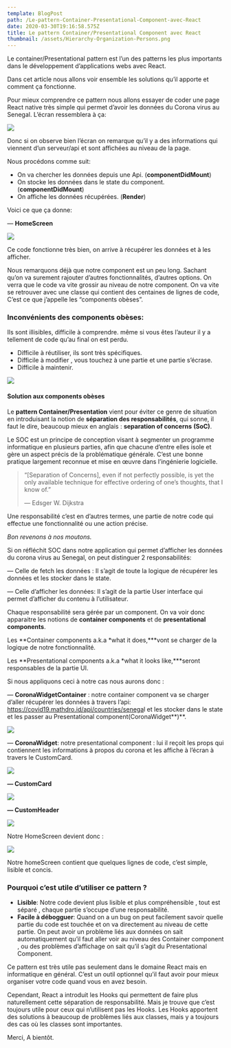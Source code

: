 ```yaml
---
template: BlogPost
path: /Le-pattern-Container-Presentational-Component-avec-React
date: 2020-03-30T19:16:58.575Z
title: Le pattern Container/Presentational Component avec React
thumbnail: /assets/Hierarchy-Organization-Persons.png
---
```

Le container/Presentational pattern est l’un des patterns les plus importants dans le développement d’applications webs avec React.

Dans cet article nous allons voir ensemble les solutions qu’il apporte et comment ça fonctionne.

Pour mieux comprendre ce pattern nous allons essayer de coder une page React native très simple qui permet d’avoir les données du Corona virus au Senegal. L’écran ressemblera à ça:

![](https://cdn-images-1.medium.com/max/1600/1*bBe0kjonPEr7mCwVFU--Cw.png)

Donc si on observe bien l’écran on remarque qu’il y a des informations qui viennent d’un serveur/api et sont affichées au niveau de la page.

Nous procédons comme suit:

*  On va chercher les données depuis une Api. (**componentDidMount**)
*  On stocke les données dans le state du component. (**componentDidMount**)
*  On affiche les données récupérées. (**Render**)

Voici ce que ça donne:

— **HomeScreen**

![](https://cdn-images-1.medium.com/max/1600/1*-JcFGgdVxPC7j3SMW05GCw.png)

Ce code fonctionne très bien, on arrive à récupérer les données et à les afficher.

Nous remarquons déjà que notre component est un peu long. Sachant qu’on va surement rajouter d’autres fonctionnalités, d’autres options. On verra que le code va vite grossir au niveau de notre component. On va vite se retrouver avec une classe qui contient des centaines de lignes de code, C’est ce que j’appelle les “components obèses”.

### Inconvénients des components obèses:

Ils sont illisibles, difficile à comprendre. même si vous êtes l’auteur il y a tellement de code qu’au final on est perdu.

* Difficile à réutiliser, ils sont très spécifiques.
* Difficile à modifier , vous touchez à une partie et une partie s’écrase.
* Difficile à maintenir.

![](https://cdn-images-1.medium.com/max/1600/1*GkyepIIMIvIHgbGgEYpmfA.jpeg)

#### Solution aux components obèses

Le **pattern Container/Presentation** vient pour éviter ce genre de situation en introduisant la notion de **séparation des responsabilités**, qui sonne, il faut le dire, beaucoup mieux en anglais : **separation of concerns** **(SoC)**.

Le SOC est un principe de conception visant à segmenter un programme informatique en plusieurs parties, afin que chacune d’entre elles isole et gère un aspect précis de la problématique générale. C’est une bonne pratique largement reconnue et mise en œuvre dans l’ingénierie logicielle.

> “\[Separation of Concerns], even if not perfectly possible, is yet the only available technique for effective ordering of one’s thoughts, that I know of.”
>
> — Edsger W. Dijkstra

Une responsabilité c’est en d’autres termes, une partie de notre code qui effectue une fonctionnalité ou une action précise.

*Bon revenons à nos moutons.*

Si on réfléchit SOC dans notre application qui permet d’afficher les données du corona virus au Senegal, on peut distinguer 2 responsabilités:

— Celle de fetch les données : Il s’agit de toute la logique de récupérer les données et les stocker dans le state.

— Celle d’afficher les données: Il s’agit de la partie User interface qui permet d’afficher du contenu à l’utilisateur.

Chaque responsabilité sera gérée par un component. On va voir donc apparaitre les notions de **container components** et de **presentational components**.

Les **Container components a.k.a *what it does,***vont se charger de la logique de notre fonctionnalité.

Les **Presentational components a.k.a *what it looks like,***seront responsables de la partie UI.

Si nous appliquons ceci à notre cas nous aurons donc :

— **CoronaWidgetContainer** : notre container component va se charger d’aller récupérer les données à travers l’api: <https://covid19.mathdro.id/api/countries/senega>l et les stocker dans le state et les passer au Presentational component(CoronaWidget**)**.

![](https://cdn-images-1.medium.com/max/1600/1*Rrh6f9aVadvUHlGb5hiwNg.png)

— **CoronaWidget**: notre presentational component : lui il reçoit les props qui contiennent les informations à propos du corona et les affiche à l’écran à travers le CustomCard.

![](https://cdn-images-1.medium.com/max/1600/1*fOQmJu-cNkE4rIl4XakQ-g.png)

**— CustomCard**

![](https://cdn-images-1.medium.com/max/1600/1*bB4N3JYLXa9QzM2wSynh3w.png)

**— CustomHeader**

![](https://cdn-images-1.medium.com/max/1600/1*uVTzEVepu7zAIcwr118urg.png)

Notre HomeScreen devient donc :

![](https://cdn-images-1.medium.com/max/1600/1*42DAzFbjbmNzK9A8rrvJqw.png)

Notre homeScreen contient que quelques lignes de code, c’est simple, lisible et concis.

### Pourquoi c’est utile d’utiliser ce pattern ?

* **Lisible**: Notre code devient plus lisible et plus compréhensible , tout est séparé , chaque partie s’occupe d’une responsabilité.
* **Facile à débogguer**: Quand on a un bug on peut facilement savoir quelle partie du code est touchée et on va directement au niveau de cette partie. On peut avoir un problème liés aux données on sait automatiquement qu’il faut aller voir au niveau des Container component , ou des problèmes d’affichage on sait qu’il s’agit du Presentational Component.

Ce pattern est très utile pas seulement dans le domaine React mais en informatique en général. C’est un outil optionnel qu’il faut avoir pour mieux organiser votre code quand vous en avez besoin.

Cependant, React a introduit les Hooks qui permettent de faire plus naturellement cette séparation de responsabilité. Mais je trouve que c’est toujours utile pour ceux qui n’utilisent pas les Hooks. Les Hooks apportent des solutions à beaucoup de problèmes liés aux classes, mais y a toujours des cas où les classes sont importantes.

Merci, A bientôt.

